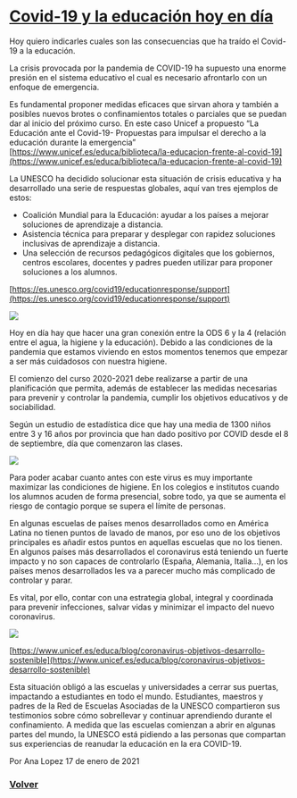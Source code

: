 # [Covid-19 y la educación hoy en día](https://javier-dlap.github.io/EducacionDeCalidad/pages/Covid19)

Hoy quiero indicarles cuales son las consecuencias que ha traído el Covid-19 a la educación.

La crisis provocada por la pandemia de COVID-19 ha supuesto una enorme presión en el sistema educativo el cual es necesario afrontarlo con un enfoque de emergencia.

Es fundamental proponer medidas eficaces que sirvan ahora y también a posibles nuevos brotes o confinamientos totales o parciales que se puedan dar al inicio del próximo curso. 
En este caso Unicef a propuesto “La Educación ante el Covid-19- Propuestas para impulsar el derecho a la educación durante la emergencia”
[https://www.unicef.es/educa/biblioteca/la-educacion-frente-al-covid-19](https://www.unicef.es/educa/biblioteca/la-educacion-frente-al-covid-19)

La UNESCO ha decidido solucionar esta situación de crisis educativa y ha desarrollado una serie de respuestas globales, aquí van tres ejemplos de estos:
- Coalición Mundial para la Educación: ayudar a los países a mejorar soluciones de aprendizaje a distancia.
- Asistencia técnica para preparar y desplegar con rapidez soluciones inclusivas de aprendizaje a distancia.
- Una selección de recursos pedagógicos digitales que los gobiernos, centros escolares, docentes y padres pueden utilizar para proponer soluciones a los alumnos.

[https://es.unesco.org/covid19/educationresponse/support](https://es.unesco.org/covid19/educationresponse/support)

![](https://javier-dlap.github.io/EducacionDeCalidad/images/Covid.jpg)

Hoy en día hay que hacer una gran conexión entre la ODS 6 y la 4 (relación entre el agua, la higiene y la educación). Debido a las condiciones de la pandemia que estamos viviendo en estos momentos tenemos que empezar a ser más cuidadosos con nuestra higiene.

El comienzo del curso 2020-2021 debe realizarse a partir de una planificación que permita, además de establecer las medidas necesarias para prevenir y controlar la pandemia, cumplir los objetivos educativos y de sociabilidad.

Según un estudio de estadística dice que hay una media de 1300 niños entre 3 y 16 años por provincia que han dado positivo por COVID desde el 8 de septiembre, día que comenzaron las clases.

![](https://javier-dlap.github.io/EducacionDeCalidad/images/grafico.jpg)

Para poder acabar cuanto antes con este virus es muy importante maximizar las condiciones de higiene. En los colegios e institutos cuando los alumnos acuden de forma presencial, sobre todo, ya que se aumenta el riesgo de contagio porque se supera el límite de personas.

En algunas escuelas de países menos desarrollados como en América Latina no tienen puntos de lavado de manos, por eso uno de los objetivos principales es añadir estos puntos en aquellas escuelas que no los tienen. En algunos países más desarrollados el coronavirus está teniendo un fuerte impacto y no son capaces de controlarlo (España, Alemania, Italia…), en los países menos desarrollados les va a parecer mucho más complicado de controlar y parar.

Es vital, por ello, contar con una estrategia global, integral y coordinada para prevenir infecciones, salvar vidas y minimizar el impacto del nuevo coronavirus.

![](https://javier-dlap.github.io/EducacionDeCalidad/images/estudiantes.jpg)

[https://www.unicef.es/educa/blog/coronavirus-objetivos-desarrollo-sostenible](https://www.unicef.es/educa/blog/coronavirus-objetivos-desarrollo-sostenible)

Esta situación obligó a las escuelas y universidades a cerrar sus puertas, impactando a estudiantes en todo el mundo. Estudiantes, maestros y padres de la Red de Escuelas Asociadas de la UNESCO compartieron sus testimonios sobre cómo sobrellevar y continuar aprendiendo durante el confinamiento. A medida que las escuelas comienzan a abrir en algunas partes del mundo, la UNESCO está pidiendo a las personas que compartan sus experiencias de reanudar la educación en la era COVID-19.

Por Ana Lopez 17 de enero de 2021

### [Volver](https://javier-dlap.github.io/EducacionDeCalidad/) 